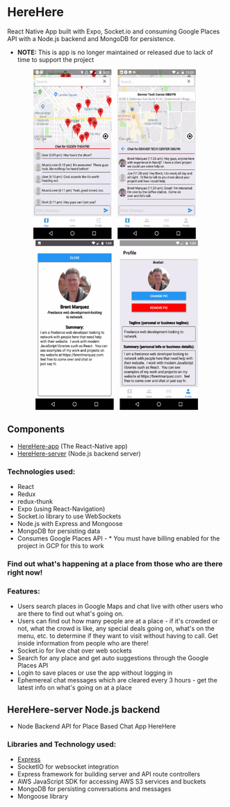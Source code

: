 # HereHere

React Native App built with Expo, Socket.io and consuming Google Places API with a Node.js backend and MongoDB for persistence.

- **NOTE:** This is app is no longer maintained or released due to lack of time to support the project

<p align="center"> <img src="screenshots/herehere1.webp" width="180" height="390" style="margin-right: 10px;"> <img src="screenshots/herehere2.webp" width="180" height="390" style="margin-right: 10px;"> <img src="screenshots/herehere4.webp" width="180" height="390" style="margin-right: 10px;"> <img src="screenshots/herehere5.webp" width="180" height="390"> </p>

## Components

- [HereHere-app](./HereHere-app/) (The React-Native app)
- [HereHere-server](./HereHere-server/) (Node.js backend server)

### Technologies used:

- React
- Redux
- redux-thunk
- Expo (using React-Navigation)
- Socket.io library to use WebSockets
- Node.js with Express and Mongoose
- MongoDB for persisting data
- Consumes Google Places API - \* You must have billing enabled for the project in GCP for this to work

### Find out what's happening at a place from those who are there right now!

### Features:

- Users search places in Google Maps and chat live with other users who are there to find out what's going on.
- Users can find out how many people are at a place - if it's crowded or not, what the crowd is like, any special deals going on, what's on the menu, etc. to determine if they want to visit without having to call. Get inside information from people who are there!
- Socket.io for live chat over web sockets
- Search for any place and get auto suggestions through the Google Places API
- Login to save places or use the app without logging in
- Ephemereal chat messages which are cleared every 3 hours - get the latest info on what's going on at a place

## HereHere-server Node.js backend

- Node Backend API for Place Based Chat App HereHere

### Libraries and Technology used:

- [Express](https://expressjs.com/)
- SocketIO for websocket integration
- Express framework for building server and API route controllers
- AWS JavaScript SDK for accessing AWS S3 services and buckets
- MongoDB for persisting conversations and messages
- Mongoose library
